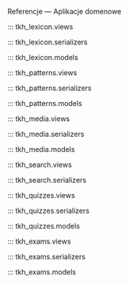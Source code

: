 Referencje — Aplikacje domenowe

::: tkh_lexicon.views

::: tkh_lexicon.serializers

::: tkh_lexicon.models

::: tkh_patterns.views

::: tkh_patterns.serializers

::: tkh_patterns.models

::: tkh_media.views

::: tkh_media.serializers

::: tkh_media.models

::: tkh_search.views

::: tkh_search.serializers

::: tkh_quizzes.views

::: tkh_quizzes.serializers

::: tkh_quizzes.models

::: tkh_exams.views

::: tkh_exams.serializers

::: tkh_exams.models

